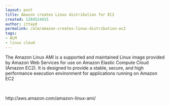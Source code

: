 ```yaml
---
layout: post
title: Amazon creates Linux distribution for EC2
created: 1284524415
author: ittayd
permalink: /alm/amazon-creates-linux-distribution-ec2
tags:
- ALM
- linux cloud
---
```

<p>The Amazon Linux <span class="caps">AMI</span> is a supported and maintained Linux image provided by Amazon Web Services for use on Amazon Elastic Compute Cloud (Amazon <span class="caps">EC2</span>).  It is designed to provide a stable, secure, and high performance execution environment for applications running on Amazon <span class="caps">EC2</span></p>
<p>&nbsp;</p>
<p><span class="caps">http://aws.amazon.com/amazon-linux-ami/</span></p>
